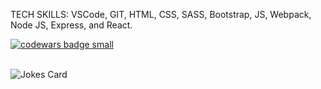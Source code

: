 TECH SKILLS: VSCode, GIT, HTML, CSS, SASS, Bootstrap, JS, Webpack, Node JS, Express, and React. 

<a target="_blank" href="https://www.codewars.com/r/C6HkBg"><img src="https://www.codewars.com/users/zachinjapan/badges/small" alt="codewars badge small" /></a>
  
<br>


<img src="https://readme-jokes.vercel.app/api" alt="Jokes Card" />
